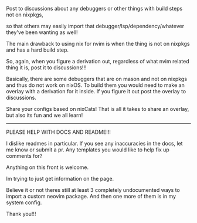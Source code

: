 Post to discussions about any debuggers or other things with build steps not on nixpkgs,

so that others may easily import that debugger/lsp/dependency/whatever they've been wanting as well!

The main drawback to using nix for nvim is when the thing is not on nixpkgs and has a hard build step.

So, again, when you figure a derivation out, regardless of what nvim related thing it is, post it to discussions!!!

Basically, there are some debuggers that are on mason and not on nixpkgs and thus do not work on nixOS.
To build them you would need to make an overlay with a derivation for it inside. If you figure it out post the overlay to discussions.

Share your configs based on nixCats! That is all it takes to share an overlay, but also its fun and we all learn!

---

PLEASE HELP WITH DOCS AND README!!!

I dislike readmes in particular.
If you see any inaccuracies in the docs, let me know or submit a pr.
Any templates you would like to help fix up comments for?

Anything on this front is welcome.

Im trying to just get information on the page.

Believe it or not theres still at least 3 completely undocumented ways to import a custom neovim package. And then one more of them is in my system config.

Thank you!!!
